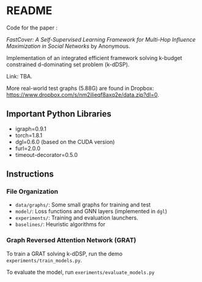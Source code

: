 # README 

Code for the paper :

_FastCover: A Self-Supervised Learning Framework for Multi-Hop Influence Maximization in Social Networks_ by Anonymous.

Implementation of an integrated efficient framework solving k-budget constrained d-dominating set problem (k-dDSP).

Link: TBA.

More real-world test graphs (5.88G) are found in Dropbox: https://www.dropbox.com/s/nm2ilieqf8axq2e/data.zip?dl=0.

## Important Python Libraries
- igraph=0.9.1
- torch=1.8.1
- dgl=0.6.0 (based on the CUDA version)
- furl=2.0.0
- timeout-decorator=0.5.0

## Instructions

### File Organization

- `data/graphs/`: Some small graphs for training and test
- `model/`: Loss functions and GNN layers (implemented in `dgl`)
- `experiments/`: Training and evaluation launchers.
- `baselines/`: Heuristic algorithms for 

### Graph Reversed Attention Network (GRAT)

To train a GRAT solving k-dDSP, run the demo `experiments/train_models.py`.

To evaluate the model, run `exeriments/evaluate_models.py`
